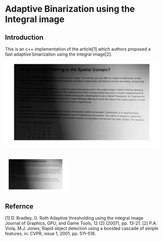 # Adaptive Binarization using the Integral image

## Introduction
This is an c++ implementation of the article[1] which authors proposed a fast adaptive binarizaiton using the integral image[2].   

![Before](https://github.com/ComputerVisionIsFun/adaptive_binarization/blob/main/test.png?raw=true)
## 
<img src="https://github.com/ComputerVisionIsFun/adaptive_binarization/blob/main/test.png?raw=true" alt="drawing" width="200"/>

## 


## Refernce 

[1] D. Bradley, G. Roth Adaptive thresholding using the integral image Journal of Graphics, GPU, and Game Tools, 12 (2) (2007), pp. 13-21. 
[2] P.A. Viola, M.J. Jones, Rapid object detection using a boosted cascade of simple features, in: CVPR, issue 1, 2001, pp. 511–518.
